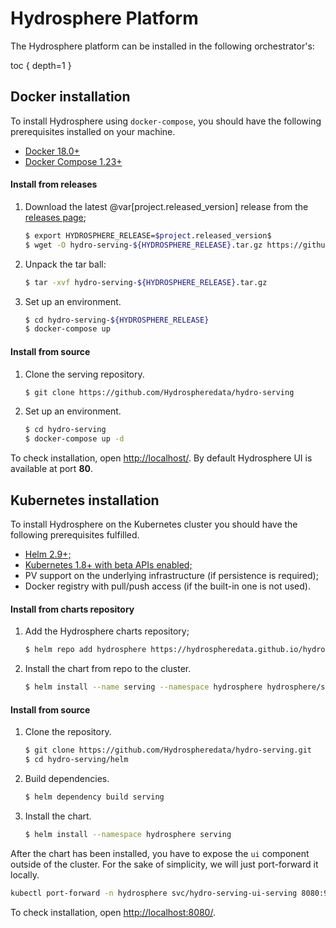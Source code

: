 # Hydrosphere Platform

The Hydrosphere platform can be installed in the following
orchestrator's:

 toc { depth=1 }

## Docker installation

To install Hydrosphere using `docker-compose`, you should have the
following prerequisites installed on your machine.

- [Docker 18.0+](https://docs.docker.com/install/)
- [Docker Compose 1.23+](https://docs.docker.com/compose/install/#install-compose)

#### Install from releases

1. Download the latest @var[project.released_version] release from the
   [releases page](https://github.com/Hydrospheredata/hydro-serving/releases);


   ```sh
   $ export HYDROSPHERE_RELEASE=$project.released_version$
   $ wget -O hydro-serving-${HYDROSPHERE_RELEASE}.tar.gz https://github.com/Hydrospheredata/hydro-serving/archive/${HYDROSPHERE_RELEASE}.tar.gz
   ```


2. Unpack the tar ball:


   ```sh
   $ tar -xvf hydro-serving-${HYDROSPHERE_RELEASE}.tar.gz
   ```


3. Set up an environment.


   ```sh
   $ cd hydro-serving-${HYDROSPHERE_RELEASE}
   $ docker-compose up
   ```


#### Install from source

1. Clone the serving repository.

   ```sh
   $ git clone https://github.com/Hydrospheredata/hydro-serving
   ```

2. Set up an environment.

   ```sh
   $ cd hydro-serving
   $ docker-compose up -d
   ```

To check installation, open [http://localhost/](http://localhost/). By
default Hydrosphere UI is available at port __80__.

## Kubernetes installation

To install Hydrosphere on the Kubernetes cluster you should have the
following prerequisites fulfilled.

- [Helm 2.9+;](https://docs.helm.sh/using_helm/#install-helm)
- [Kubernetes 1.8+ with beta APIs enabled;](https://kubernetes.io/docs/setup/)
- PV support on the underlying infrastructure (if persistence is
  required);
- Docker registry with pull/push access (if the built-in one is not
  used).


#### Install from charts repository

1. Add the Hydrosphere charts repository;

   ```sh
   $ helm repo add hydrosphere https://hydrospheredata.github.io/hydro-serving/helm 
   ```

2. Install the chart from repo to the cluster.

   ```sh
   $ helm install --name serving --namespace hydrosphere hydrosphere/serving
   ```

#### Install from source

1. Clone the repository.

   ```sh
   $ git clone https://github.com/Hydrospheredata/hydro-serving.git
   $ cd hydro-serving/helm
   ```

2. Build dependencies.

   ```sh
   $ helm dependency build serving
   ```

3. Install the chart.

   ```sh
   $ helm install --namespace hydrosphere serving
   ```

After the chart has been installed, you have to expose the `ui`
component outside of the cluster. For the sake of simplicity, we will
just port-forward it locally.

```sh
kubectl port-forward -n hydrosphere svc/hydro-serving-ui-serving 8080:9090
```

To check installation, open
[http://localhost:8080/](http://localhost:8080/).


[docker-install]:
[docker-compose-install]:

